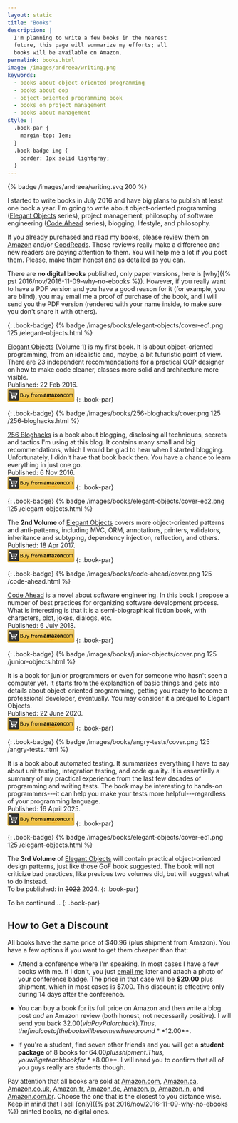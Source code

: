 ```yaml
---
layout: static
title: "Books"
description: |
  I'm planning to write a few books in the nearest
  future, this page will summarize my efforts; all
  books will be available on Amazon.
permalink: books.html
image: /images/andreea/writing.png
keywords:
  - books about object-oriented programming
  - books about oop
  - object-oriented programming book
  - books on project management
  - books about management
style: |
  .book-par {
    margin-top: 1em;
  }
  .book-badge img {
    border: 1px solid lightgray;
  }
---
```


{% badge /images/andreea/writing.svg 200 %}

I started to write books in July 2016 and have big plans to publish at least
one book a year. I'm going to write about object-oriented programming
([Elegant Objects](/elegant-objects.html) series), project management,
philosophy of software engineering ([Code Ahead](/code-ahead.html) series),
blogging, lifestyle, and philosophy.

If you already purchased and read my books, please review them on
[Amazon](https://www.amazon.com/Yegor-Bugayenko/e/B01AM1QMDK) and/or
[GoodReads](https://www.goodreads.com/author/list/15033289.Yegor_Bugayenko).
Those reviews really make a difference and new readers are paying attention to them. You will
help me a lot if you post them. Please, make them honest and as detailed
as you can.

There are **no digital books** published, only paper versions, here is
[why]({% pst 2016/nov/2016-11-09-why-no-ebooks %}). However, if you really
want to have a PDF version and you have a good reason for it (for example,
you are blind), you may email me a proof of purchase of the book, and I will
send you the PDF version (rendered with your name inside, to make sure
you don't share it with others).

{: .book-badge}
{% badge /images/books/elegant-objects/cover-eo1.png 125 /elegant-objects.html %}

[Elegant Objects](/elegant-objects.html) (Volume 1)
is my first book. It is about object-oriented
programming, from an idealistic and, maybe, a bit futuristic
point of view. There are 23 independent recommendations for
a practical OOP designer on how to make code cleaner, classes
more solid and architecture more visible.
<br/>
Published: 22 Feb 2016.
<br/>
<a href="http://goo.gl/W2WVMk"><img src='/images/books/amazon-buy-button.png' style='height:30px' alt='Click to buy'/></a>
{: .book-par}

{: .book-badge}
{% badge /images/books/256-bloghacks/cover.png 125 /256-bloghacks.html %}

[256 Bloghacks](/256-bloghacks.html) is a book about blogging,
disclosing all techniques, secrets and tactics I'm using at this blog.
It contains many small and big recommendations,
which I would be glad to hear when I started blogging. Unfortunately,
I didn't have that book back then. You have a chance to learn everything
in just one go.
<br/>
Published: 6 Nov 2016.
<br/>
<a href="https://goo.gl/DUcXm9"><img src='/images/books/amazon-buy-button.png' style='height:30px' alt='Click to buy'/></a>
{: .book-par}

{: .book-badge}
{% badge /images/books/elegant-objects/cover-eo2.png 125 /elegant-objects.html %}

The **2nd Volume** of [Elegant Objects](/elegant-objects.html)
covers more object-oriented patterns and anti-patterns,
including MVC, ORM, annotations, printers, validators, inheritance and subtyping,
dependency injection, reflection, and others.
<br/>
Published: 18 Apr 2017.
<br/>
<a href="https://amzn.to/2pD42k3"><img src='/images/books/amazon-buy-button.png' style='height:30px' alt='Click to buy'/></a>
{: .book-par}

{: .book-badge}
{% badge /images/books/code-ahead/cover.png 125 /code-ahead.html %}

[Code Ahead](/code-ahead.html) is a novel about software engineering. In this book I
propose a number of best practices for organizing software development
process. What is interesting is that it is a semi-biographical fiction book, with
characters, plot, jokes, dialogs, etc.
<br/>
Published: 6 July 2018.
<br/>
<a href="https://amzn.to/2u9BbqF"><img src='/images/books/amazon-buy-button.png' style='height:30px' alt='Click to buy'/></a>
{: .book-par}

{: .book-badge}
{% badge /images/books/junior-objects/cover.png 125 /junior-objects.html %}

It is a book for junior programmers or even for someone who hasn't
seen a computer yet. It starts from the explanation of basic things
and gets into details about object-oriented programming, getting you
ready to become a professional developer, eventually. You may consider
it a prequel to Elegant Objects.
<br/>
Published: 22 June 2020.
<br/>
<a href="https://amzn.to/3hO82ch"><img src='/images/books/amazon-buy-button.png' style='height:30px' alt='Click to buy'/></a>
{: .book-par}

{: .book-badge}
{% badge /images/books/angry-tests/cover.png 125 /angry-tests.html %}

It is a book about automated testing. It summarizes everything I have to say about unit testing,
integration testing, and code quality. It is essentially a summary of my
practical experience from the last few decades of programming and writing
tests. The book may be interesting to hands-on programmers---it can help you
make your tests more helpful---regardless of your programming language.
<br/>
Published: 16 April 2025.
<br/>
<a href="https://amzn.to/4czWVkh"><img src='/images/books/amazon-buy-button.png' style='height:30px' alt='Click to buy'/></a>
{: .book-par}

{: .book-badge}
{% badge /images/books/elegant-objects/cover-eo1.png 125 /elegant-objects.html %}

The **3rd Volume** of [Elegant Objects](/elegant-objects.html)
will contain practical object-oriented design patterns, just like
those GoF book suggested. The book will not criticize bad practices, like
previous two volumes did, but will suggest what to do instead.
<br/>
To be published: in <del>2022</del> 2024.
{: .book-par}

To be continued...
{: .book-par}

## How to Get a Discount

All books have the same price of $40.96 (plus shipment from Amazon).
You have a few options if you want to get them cheaper than that:

  * Attend a conference where I'm speaking. In most cases I have a few
    books with me. If I don't, you just [email me](mailto:shop@yegor256.com) later and attach
    a photo of your conference badge. The price in that case will be **$20.00** plus
    shipment, which in most cases is $7.00. This discount is effective
    only during 14 days after the conference.

  * You can buy a book for its full price on Amazon and then
    write a blog post _and_ an Amazon review (both honest, not
    necessarily positive). I will send you back $32.00 (via PayPal or check).
    Thus, the final cost of the book will be somewhere around **$12.00**.

  * If you're a student, find seven other friends and you will
    get a **student package** of 8 books for $64.00 plus shipment.
    Thus, you will get each book for **$8.00**. I will need you to confirm
    that all of you guys really are students though.

Pay attention that all books are sold at
[Amazon.com](https://www.amazon.com/Yegor-Bugayenko/e/B01AM1QMDK/),
[Amazon.ca](https://www.amazon.ca/s/ref=dp_byline_sr_book_1?ie=UTF8&field-author=Yegor+Bugayenko&search-alias=books-ca),
[Amazon.co.uk](https://www.amazon.co.uk/Yegor-Bugayenko/e/B01AM1QMDK/),
[Amazon.fr](https://www.amazon.fr/Yegor-Bugayenko/e/B01AM1QMDK),
[Amazon.de](https://www.amazon.de/Yegor-Bugayenko/e/B01AM1QMDK/),
[Amazon.jp](https://www.amazon.co.jp/Yegor-Bugayenko/e/B01AM1QMDK/),
[Amazon.in](https://www.amazon.in/Yegor-Bugayenko/e/B01AM1QMDK),
and
[Amazon.com.br](https://www.amazon.com.br/s/ref=dp_byline_sr_book_1?ie=UTF8&field-author=Yegor+Bugayenko&search-alias=books).
Choose the one that is the closest to you distance wise.
Keep in mind that I sell [only]({% pst 2016/nov/2016-11-09-why-no-ebooks %})
printed books, no digital ones.
